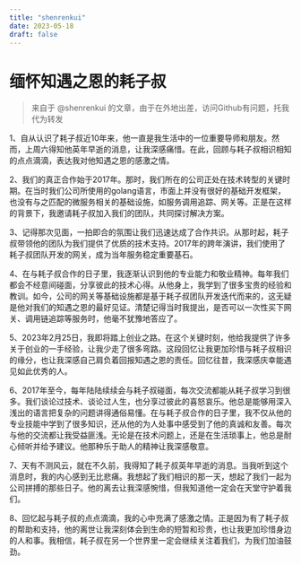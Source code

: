 ```yaml
--- 
title: "shenrenkui"
date: 2023-05-18
draft: false
---
```

# 缅怀知遇之恩的耗子叔

> 来自于 @shenrenkui 的文章，由于在外地出差，访问Github有问题，托我代为转发

1、自从认识了耗子叔近10年来，他一直是我生活中的一位重要导师和朋友。然而，上周六得知他英年早逝的消息，让我深感痛惜。在此，回顾与耗子叔相识相知的点点滴滴，表达我对他知遇之恩的感激之情。

2、我们的真正合作始于2017年。那时，我们所在的公司正处在技术转型的关键时期。在当时我们公司所使用的golang语言，市面上并没有很好的基础开发框架，也没有与之匹配的微服务相关的基础设施，如服务调用追踪、网关等。正是在这样的背景下，我邀请耗子叔加入我们的团队，共同探讨解决方案。

3、记得那次见面，一拍即合的氛围让我们迅速达成了合作共识。从那时起，耗子叔带领他的团队为我们提供了优质的技术支持。2017年的跨年演讲，我们使用了耗子叔团队开发的网关，成为当年服务稳定重要基石。

4、在与耗子叔合作的日子里，我逐渐认识到他的专业能力和敬业精神。每年我们都会不经意间碰面，分享彼此的技术心得。从他身上，我学到了很多宝贵的经验和教训。如今，公司的网关等基础设施都是基于耗子叔团队开发迭代而来的，这无疑是他对我们的知遇之恩的最好见证。清楚记得当时我提出，是否可以一次性买下网关、调用链追踪等服务时，他毫不犹豫地答应了。

5、2023年2月25日，我即将踏上创业之路。在这个关键时刻，他给我提供了许多关于创业的一手经验，让我少走了很多弯路。这段回忆让我更加珍惜与耗子叔相识的缘分，也让我深感自己肩负着回报知遇之恩的责任。回忆往昔，我深感庆幸能遇见如此优秀的人。

6、2017年至今，每年陆陆续续会与耗子叔碰面，每次交流都能从耗子叔学习到很多。我们谈论过技术、谈论过人生，也分享过彼此的喜怒哀乐。他总是能够用深入浅出的语言把复杂的问题讲得通俗易懂。在与耗子叔合作的日子里，我不仅从他的专业技能中学到了很多知识，还从他的为人处事中感受到了他的真诚和友善。每次与他的交流都让我受益匪浅。无论是在技术问题上，还是在生活琐事上，他总是耐心倾听并给予建议。他那种乐于助人的精神让我深感敬意。

7、天有不测风云，就在不久前，我得知了耗子叔英年早逝的消息。当我听到这个消息时，我的内心感到无比悲痛。我想起了我们相识的那一天，想起了我们一起为公司拼搏的那些日子。他的离去让我深感惋惜，但我知道他一定会在天堂守护着我们。

8、回忆起与耗子叔的点点滴滴，我的心中充满了感激之情。正是因为有了耗子叔的帮助和支持，他的离世让我深刻体会到生命的短暂和珍贵，也让我更加珍惜身边的人和事。我相信，耗子叔在另一个世界里一定会继续关注着我们，为我们加油鼓劲。
